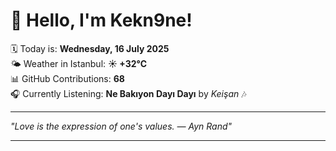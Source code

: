 # 👋 Hello, I'm Kekn9ne!

🗓️ Today is: **Wednesday, 16 July 2025**  
🌤️ Weather in Istanbul: **☀️   +32°C**  
📊 GitHub Contributions: **68**  
🎧 Currently Listening: **Ne Bakıyon Dayı Dayı** by *Keişan* 🎶

---

_"Love is the expression of one's values. — *Ayn Rand*"_

---
